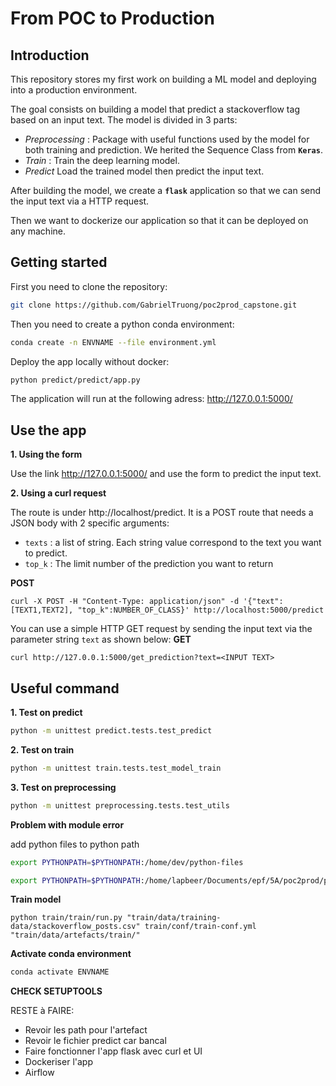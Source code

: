 # From POC to Production

## Introduction

This repository stores my first work on building a ML model and deploying into a production environment.

The goal consists on building a model that predict a stackoverflow tag based on an input text. The model is divided in 3 parts:
  
  - *Preprocessing* : Package with useful functions used by the model for both training and prediction. We herited the Sequence Class from **`Keras`**.
  - *Train* : Train the deep learning model.
  - *Predict* Load the trained model then predict the input text.

After building the model, we create a **`flask`** application so that we can send the input text via a HTTP request.

Then we want to dockerize our application so that it can be deployed on any machine. 

## Getting started

First you need to clone the repository:
```bash
git clone https://github.com/GabrielTruong/poc2prod_capstone.git
```

Then you need to create a python conda environment: 

```bash
conda create -n ENVNAME --file environment.yml
```

Deploy the app locally without docker:
```bash
python predict/predict/app.py
```

The application will run at the following adress: http://127.0.0.1:5000/

## Use the app
**1. Using the form**

Use the link http://127.0.0.1:5000/ and use the form to predict the input text.

**2. Using a curl request**

The route is under http://localhost/predict. It is a POST route that needs a JSON body with 2 specific arguments:

- `texts` : a list of string. Each string value correspond to the text you want to predict.
- `top_k` : The limit number of the prediction you want to return

**POST**
```curl
curl -X POST -H "Content-Type: application/json" -d '{"text": [TEXT1,TEXT2], "top_k":NUMBER_OF_CLASS}' http://localhost:5000/predict
```

You can use a simple HTTP GET request by sending the input text via the parameter string `text` as shown below:
**GET**
```curl
curl http://127.0.0.1:5000/get_prediction?text=<INPUT TEXT>
```

## Useful command

**1. Test on predict**
```bash
python -m unittest predict.tests.test_predict
```

**2. Test on train**
```bash
python -m unittest train.tests.test_model_train
```

**3. Test on preprocessing**
```bash
python -m unittest preprocessing.tests.test_utils
```

**Problem with module error**

add python files to python path
```bash
export PYTHONPATH=$PYTHONPATH:/home/dev/python-files

export PYTHONPATH=$PYTHONPATH:/home/lapbeer/Documents/epf/5A/poc2prod/poc2prod_capstone
```

**Train model**
```
python train/train/run.py "train/data/training-data/stackoverflow_posts.csv" train/conf/train-conf.yml "train/data/artefacts/train/"
```

**Activate conda environment**
```bash
conda activate ENVNAME
```

**CHECK SETUPTOOLS**

RESTE à FAIRE:
- Revoir les path pour l'artefact
- Revoir le fichier predict car bancal
- Faire fonctionner l'app flask avec curl et UI
- Dockeriser l'app
- Airflow